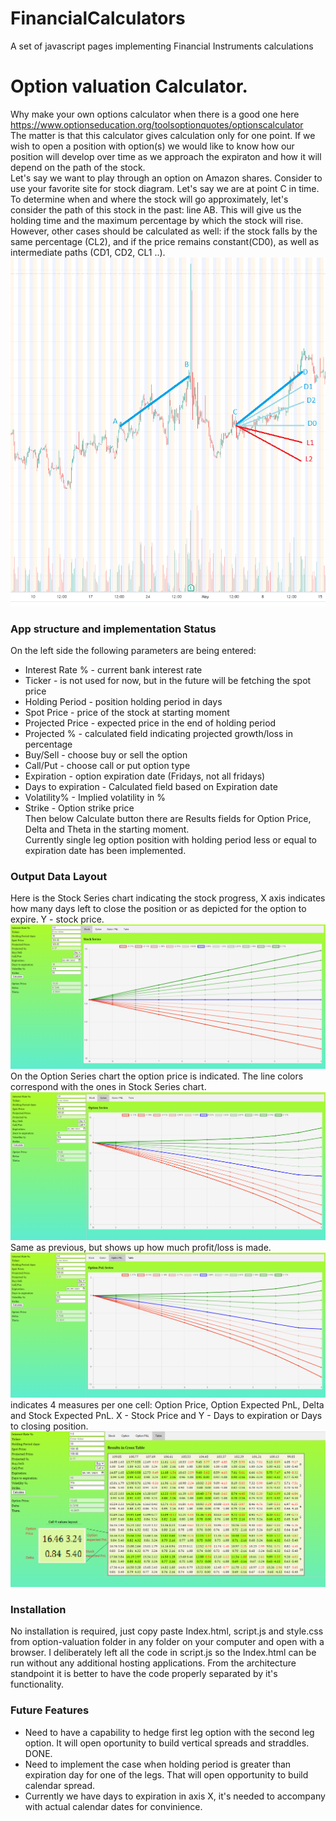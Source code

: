 # FinancialCalculators
A set of javascript pages implementing Financial Instruments calculations
# Option valuation Calculator.
Why make your own options calculator when there is a good one here https://www.optionseducation.org/toolsoptionquotes/optionscalculator  
The matter is that this calculator gives calculation only for one point. If we wish to open a position with option(s) we would like to know how our position will develop over time as we approach the expiraton and how it will depend on the path of the stock.  
Let's say we want to play through an option on Amazon shares. Consider to use your favorite site for stock diagram. Let's say we are at point C in time. To determine when and where the stock will go approximately, let's consider the path of this stock in the past: line AB. This will give us the holding time and the maximum percentage by which the stock will rise. However, other cases should be calculated as well: if the stock falls by the same percentage (CL2), and if the price remains constant(CD0), as well as intermediate paths (CD1, CD2, CL1 ..).  
![Planning with Stock Chart](Amazon.PNG)
### App structure and implementation Status
On the left side the following parameters are being entered:
-  Interest Rate %    - current bank interest rate
-  Ticker             - is not used for now, but in the future will be fetching the spot price
-  Holding Period     - position holding period in days
-  Spot Price         - price of the stock at starting moment
-  Projected Price    - expected price in the end of holding period
-  Projected %        - calculated field indicating projected growth/loss in percentage
-  Buy/Sell           - choose buy or sell the option
-  Call/Put           - choose call or put option type
-  Expiration         - option expiration date (Fridays, not all fridays)
-  Days to expiration - Calculated field based on Expiration date
-  Volatility%        - Implied volatility in %
-  Strike             - Option strike price  
Then below Calculate button there are Results fields for Option Price, Delta and Theta in the starting moment.  
Currently single leg option position with holding period less or equal to expiration date has been implemented.
### Output Data Layout
Here is the Stock Series chart indicating the stock progress, X axis indicates how many days left to close the position or as depicted for the option to expire. Y - stock price.
![StockSeries](StockSeriesSnapShot.PNG)
On the Option Series chart the option price is indicated. The line colors correspond with the ones in Stock Series chart.
![OptionPriceSeries](OptionPriceSnapshot.PNG)
Same as previous, but shows up how much profit/loss is made.
![OptionPnLSeries](OptionPnLSnapshot.PNG)
indicates 4 measures per one cell: Option Price, Option Expected PnL, Delta and Stock Expected PnL. X - Stock Price and Y - Days to expiration or Days to closing position.
![CrossTableSnapshot](CrossTableSnapshot.PNG)
### Installation
No installation is required, just copy paste Index.html, script.js and style.css from option-valuation folder in any folder on your computer and open with a browser. I deliberately left all the code in script.js so the Index.html can be run without any additional hosting applications. From the architecture standpoint it is better to have the code properly separated by it's functionality.
### Future Features
- Need to have a capability to hedge first leg option with the second leg option. It will open oportunity to build vertical spreads and straddles. DONE.
- Need to implement the case when holding period is greater than expiration day for one of the legs. That will open opportunity to build calendar spread.
- Currently we have days to expiration in axis X, it's needed to accompany with actual calendar dates for convinience.
